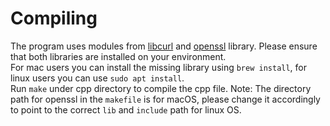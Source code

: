 # Compiling
The program uses modules from [libcurl](https://curl.se/libcurl/) and [openssl](https://www.openssl.org/source/) library. Please ensure that both libraries are installed
on your environment. \
For mac users you can install the missing library using `brew install`, for linux users you can use `sudo apt install`. \
Run `make` under cpp directory to compile the cpp file. Note: The directory path for openssl in the `makefile` is for macOS, please change it accordingly to point to the
correct `lib` and `include` path for linux OS.

